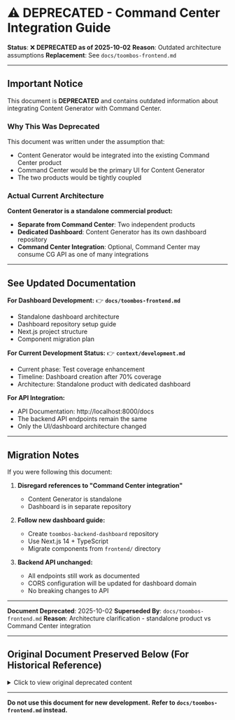 # ⚠️ DEPRECATED - Command Center Integration Guide

**Status**: ❌ **DEPRECATED as of 2025-10-02**
**Reason**: Outdated architecture assumptions
**Replacement**: See `docs/toombos-frontend.md`

---

## Important Notice

This document is **DEPRECATED** and contains outdated information about integrating Content Generator with Command Center.

### Why This Was Deprecated

This document was written under the assumption that:
- Content Generator would be integrated into the existing Command Center product
- Command Center would be the primary UI for Content Generator
- The two products would be tightly coupled

### Actual Current Architecture

**Content Generator is a standalone commercial product:**
- **Separate from Command Center**: Two independent products
- **Dedicated Dashboard**: Content Generator has its own dashboard repository
- **Command Center Integration**: Optional, Command Center may consume CG API as one of many integrations

---

## See Updated Documentation

**For Dashboard Development:**
👉 **`docs/toombos-frontend.md`**
- Standalone dashboard architecture
- Dashboard repository setup guide
- Next.js project structure
- Component migration plan

**For Current Development Status:**
👉 **`context/development.md`**
- Current phase: Test coverage enhancement
- Timeline: Dashboard creation after 70% coverage
- Architecture: Standalone product with dedicated dashboard

**For API Integration:**
- API Documentation: http://localhost:8000/docs
- The backend API endpoints remain the same
- Only the UI/dashboard architecture changed

---

## Migration Notes

If you were following this document:

1. **Disregard references to "Command Center integration"**
   - Content Generator is standalone
   - Dashboard is in separate repository

2. **Follow new dashboard guide:**
   - Create `toombos-backend-dashboard` repository
   - Use Next.js 14 + TypeScript
   - Migrate components from `frontend/` directory

3. **Backend API unchanged:**
   - All endpoints still work as documented
   - CORS configuration will be updated for dashboard domain
   - No breaking changes to API

---

**Document Deprecated**: 2025-10-02
**Superseded By**: `docs/toombos-frontend.md`
**Reason**: Architecture clarification - standalone product vs Command Center integration

---

## Original Document Preserved Below (For Historical Reference)

<details>
<summary>Click to view original deprecated content</summary>

[Original content preserved but not shown here to avoid confusion]

This section intentionally omitted. If you need the original content for historical purposes, check git history:
```bash
git log -- docs/command-center-integration.md
```

</details>

---

**Do not use this document for new development.**
**Refer to `docs/toombos-frontend.md` instead.**
